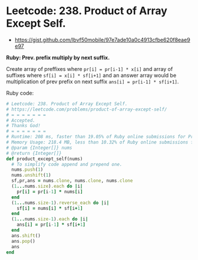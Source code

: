 # Leetcode: 238. Product of Array Except Self.

- https://gist.github.com/lbvf50mobile/97e7ade10a0c4913cfbe620f8eae9e97

**Ruby: Prev. prefix multiply by next suffix.**


Create array of preffixes where `pr[i] = pr[i-1] * x[i]` and array of suffixes where `sf[i] = x[i] * sf[i+1]` and an answer array would be multiplication of prev prefix on next suffix `ans[i] = pr[i-1] * sf[i+1]`.

Ruby code:
```Ruby
# Leetcode: 238. Product of Array Except Self.
# https://leetcode.com/problems/product-of-array-except-self/
# = = = = = = =
# Accepted.
# Thanks God!
# = = = = = = =
# Runtime: 208 ms, faster than 19.05% of Ruby online submissions for Product of Array Except Self.
# Memory Usage: 218.4 MB, less than 10.32% of Ruby online submissions for Product of Array Except Self
# @param {Integer[]} nums
# @return {Integer[]}
def product_except_self(nums)
  # To simplify code append and prepend one.
  nums.push(1)
  nums.unshift(1)
  sf,pr,ans = nums.clone, nums.clone, nums.clone
  (1...nums.size).each do |i|
    pr[i] = pr[i-1] * nums[i]
  end
  (1...nums.size-1).reverse_each do |i|
    sf[i] = nums[i] * sf[i+1]
  end
  (1...nums.size-1).each do |i|
    ans[i] = pr[i-1] * sf[i+1]
  end
  ans.shift()
  ans.pop()
  ans
end
```
